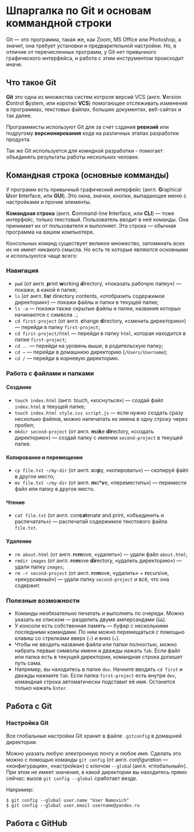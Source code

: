 # Шпаргалка по Git и основам коммандной строки

Git — это программа, такая же, как Zoom, MS Office или Photoshop, а значит, она требует установки и предварительной настройки. Но, в отличие от перечисленных программ, у Git нет привычного графического интерфейса, и работа с этим инструментом происходит иначе.

## Что такое Git

**Git** это одна из множества систем котроля версий VCS (англ. **V**ersion **C**ontrol **S**ystem, или коротко **VCS**) помогающее отслеживать изменения в программах, текстовых файлах, больших документах, веб-сайтах и так далее. 

Программисты используют Git для за счет сздания **ревизий** или подругому **версионирования** кода на различных этапах разработки продукта.

Так же Git используется для комндной разработки - помогает объединять результаты работы нескольких человек.


## Командная строка (основные комманды)

У программ есть привычный графический интерфейс (англ. **G**raphical **U**ser **I**nterface, или **GUI**). Это окна, значки, кнопки, выпадающее меню с настройками и прочие элементы.

**Командная строка** (англ. **C**ommand-line **I**nterface, или **CLI**) — тоже интерфейс, только текстовый. Пользователь вводит в неё команды. Она принимает их от пользователя и 
выполняет. Эта строка — обычная программа на вашем компьютере.

Консольных команд существует великое множество, запоминать всех их не имеет никакого смысла. Но есть те которые являются основными и используются чаще всего:

### Навигация
* `pwd` (от англ. **p**rint **w**orking **d**irectory, «показать рабочую папку») — покажи, в какой я папке;
* `ls` (от англ. **l**i**s**t directory contents, «отобразить содержимое директории») — покажи файлы и папки в текущей папке;
* `ls -a` — покажи также скрытые файлы и папки, названия которых начинаются с символа `.`;
* `cd first-project` (от англ. **c**hange **d**irectory, «сменить директорию») — перейди в папку `first-project`;
* `cd first-project/html` — перейди в папку `html`, которая находится в папке `first-project`;
* `cd ..` — перейди на уровень выше, в родительскую папку;
* `cd ~` — перейди в домашнюю директорию (`/Users/Username`);
* `cd /` — перейди в корневую директорию.

### Работа с файлами и папками

#### Создание

* `touch index.html` (англ. touch, «коснуться») — создай файл `index.html` в текущей папке;
* `touch index.html style.css script.js` — если нужно создать сразу несколько файлов, можно напечатать их имена в одну строку через пробел;
* `mkdir second-project` (от англ. **m**a**k**e **dir**ectory, «создать директорию») — создай папку с именем `second-project` в текущей папке.

#### Копирование и перемещение

* `cp file.txt ~/my-dir` (от англ. **c**o**p**y, «копировать») — скопируй файл в другое место;
* `mv file.txt ~/my-dir` (от англ. **m**o***v**e, «переместить») — перемести файл или папку в другое место.

#### Чтение

* `cat file.txt` (от англ. con**cat**enate and print, «объединить и распечатать») — распечатай содержимое текстового файла `file.txt`.

#### Удаление

* `rm about.html` (от англ. **r**e**m**ove, «удалить») — удали файл `about.html`;
* `rmdir images` (от англ. **r**e**m**ove **dir**ectory, «удалить директорию») — удали папку `images`;
* `rm -r second-project` (от англ. **r**e**m**ove, «удалить» + **r**ecursive, «рекурсивный») — удали папку `second-project` и всё, что она содержит.

### Полезные возможности

* Команды необязательно печатать и выполнять по очереди. Можно указать их списком — разделить двумя амперсандами (`&&`).
* У консоли есть собственная память — буфер с несколькими последними командами. По ним можно перемещаться с помощью клавиш со стрелками вверх (`↑`) и вниз (`↓`).
* Чтобы не вводить название файла или папки полностью, можно набрать первые символы имени и дважды нажать `Tab`. Если файл или папка есть в текущей директории, командная строка допишет путь сама.
* Например, вы находитесь в папке `dev`. Начните вводить `cd first` и дважды нажмите `Tab`. Если папка `first-project` есть внутри `dev`, командная строка автоматически подставит её имя. Останется только нажать `Enter`.


## Работа с Git

### Настройка Git

Все глобальные настройки Git хранит в файле `.gitconfig` в домашней директории. 

Можно указать любую электронную почту и любое имя. Сделать это можно с помощью команды `git config` (от англ. *configuration* — «конфигурация», «настройка») с ключом `--globa`l (англ. «глобальный»). При этом не имеет значения, в какой директории вы находитесь прямо сейчас: вызов `git config --global` сработает везде.

Например: 

```
$ git config --global user.name "User Namovich" 
$ git config --global user.email username@yandex.ru
```

## Работа с GitHub